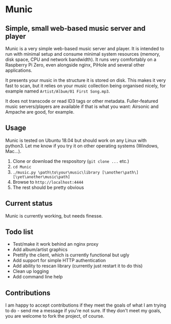 # Munic
## Simple, small web-based music server and player
Munic is a very simple web-based music server and player.  It is intended to run with minimal setup and consume minimal system resources (memory, disk space, CPU and network bandwidth).  It runs very comfortably on a Raspberry Pi Zero, even alongside nginx, PiHole and several other applications.

It presents your music in the structure it is stored on disk.  This makes it very fast to scan, but it relies on your music collection being organised nicely, for example named `Artist/Album/01 First Song.mp3`.

It does not transcode or read ID3 tags or other metadata.  Fuller-featured music servers/players are available if that is what you want: Airsonic and Ampache are good, for example.

## Usage
Munic is tested on Ubuntu 18.04 but should work on any Linux with python3.  Let me know if you try it on other operating systems (Windows, Mac...).

1. Clone or download the respository (`git clone ...` etc.)
2. `cd Munic`
3. `./music.py \path\to\your\music\library [\another\path\] [\yet\another\music\path]`
4. Browse to `http://localhost:4444`
5. The rest should be pretty obvious

## Current status
Munic is currently working, but needs finesse.

## Todo list
- Test/make it work behind an nginx proxy
- Add album/artist graphics
- Prettify the client, which is currently functional but ugly
- Add support for simple HTTP authentication
- Add ability to rescan library (currently just restart it to do this)
- Clean up logging
- Add command line help

## Contributions
I am happy to accept contributions if they meet the goals of what I am trying to do - send me a message if you're not sure.  If they don't meet my goals, you are welcome to fork the project, of course.